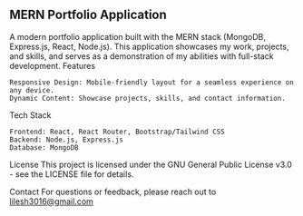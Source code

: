 ## MERN Portfolio Application

A modern portfolio application built with the MERN stack (MongoDB, Express.js, React, Node.js). This application showcases my work, projects, and skills, and serves as a demonstration of my abilities with full-stack development.
Features

    Responsive Design: Mobile-friendly layout for a seamless experience on any device.
    Dynamic Content: Showcase projects, skills, and contact information.  

Tech Stack

    Frontend: React, React Router, Bootstrap/Tailwind CSS
    Backend: Node.js, Express.js
    Database: MongoDB

License
This project is licensed under the GNU General Public License v3.0 - see the LICENSE file for details.

Contact
For questions or feedback, please reach out to lilesh3016@gmail.com
